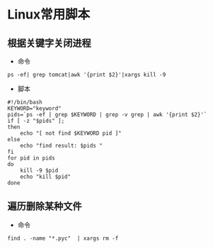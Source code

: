 # Linux常用脚本

## 根据关键字关闭进程

- 命令

```shell
ps -ef| grep tomcat|awk '{print $2}'|xargs kill -9
```

- 脚本

```shell
#!/bin/bash
KEYWORD="keyword"
pids=`ps -ef | grep $KEYWORD | grep -v grep | awk '{print $2}'`
if [ -z "$pids" ];
then
    echo "[ not find $KEYWORD pid ]"
else
    echo "find result: $pids "
fi
for pid in pids
do
	kill -9 $pid
	echo "kill $pid"
done
```

## 遍历删除某种文件

- 命令

```shell
find . -name "*.pyc"  | xargs rm -f
```


